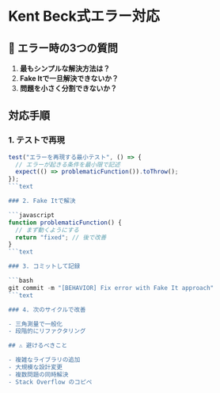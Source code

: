 # Kent Beck式エラー対応

## 🛑 エラー時の3つの質問

1. **最もシンプルな解決方法は？**
2. **Fake Itで一旦解決できないか？**
3. **問題を小さく分割できないか？**

## 対応手順

### 1. テストで再現

```javascript
test("エラーを再現する最小テスト", () => {
  // エラーが起きる条件を最小限で記述
  expect(() => problematicFunction()).toThrow();
});
```text

### 2. Fake Itで解決

```javascript
function problematicFunction() {
  // まず動くようにする
  return "fixed"; // 後で改善
}
```text

### 3. コミットして記録

```bash
git commit -m "[BEHAVIOR] Fix error with Fake It approach"
```text

### 4. 次のサイクルで改善

- 三角測量で一般化
- 段階的にリファクタリング

## ⚠️ 避けるべきこと

- 複雑なライブラリの追加
- 大規模な設計変更
- 複数問題の同時解決
- Stack Overflow のコピペ
